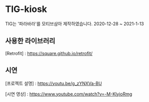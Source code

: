 # TIG-kiosk
TIG는 '파라바라'를 모티브삼아 제작하였습니다.
2020-12-28 ~ 2021-1-13
## 사용한 라이브러리
[Retrofit] : https://square.github.io/retrofit/
## 시연
[프로젝트 설명] : https://youtu.be/g_zYNXVa-BU

[시연 영상] : https://www.youtube.com/watch?v=-M-KlyioRmg
